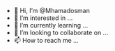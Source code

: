 - 👋 Hi, I’m @Mhamadosman
- 👀 I’m interested in ...
- 🌱 I’m currently learning ...
- 💞️ I’m looking to collaborate on ...
- 📫 How to reach me ...

<!---
Mhamadosman/Mhamadosman is a ✨ special ✨ repository because its `README.md` (this file) appears on your GitHub profile.
You can click the Preview link to take a look at your changes.
--->

